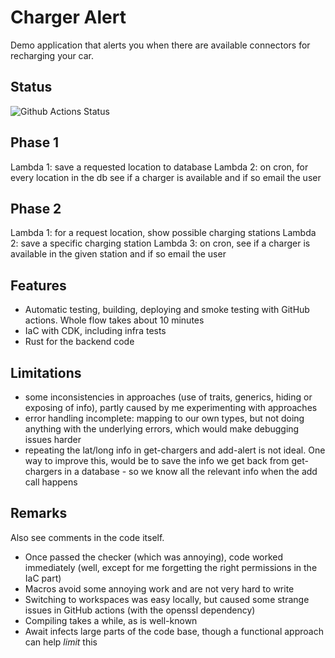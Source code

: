 # Charger Alert

Demo application that alerts you when there are available connectors for recharging your car.

## Status

![Github Actions Status](https://github.com/VanOvermeire/charger-alert/actions/workflows/github-deploy.yml/badge.svg)

## Phase 1

Lambda 1: save a requested location to database
Lambda 2: on cron, for every location in the db see if a charger is available and if so email the user

## Phase 2

Lambda 1: for a request location, show possible charging stations
Lambda 2: save a specific charging station
Lambda 3: on cron, see if a charger is available in the given station and if so email the user

## Features

- Automatic testing, building, deploying and smoke testing with GitHub actions. Whole flow takes about 10 minutes
- IaC with CDK, including infra tests
- Rust for the backend code

## Limitations

- some inconsistencies in approaches (use of traits, generics, hiding or exposing of info), partly caused by me experimenting with approaches
- error handling incomplete: mapping to our own types, but not doing anything with the underlying errors, which would make debugging issues harder
- repeating the lat/long info in get-chargers and add-alert is not ideal. One way to improve this, would be to save the info we get back from get-chargers in a database - so we know all the relevant info when the add call happens

## Remarks

Also see comments in the code itself.
 
- Once passed the checker (which was annoying), code worked immediately (well, except for me forgetting the right permissions in the IaC part)
- Macros avoid some annoying work and are not very hard to write
- Switching to workspaces was easy locally, but caused some strange issues in GitHub actions (with the openssl dependency)
- Compiling takes a while, as is well-known
- Await infects large parts of the code base, though a functional approach can help *limit* this
